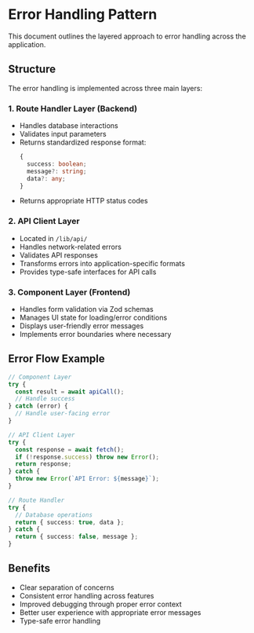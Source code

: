 # Error Handling Pattern

This document outlines the layered approach to error handling across the application.

## Structure

The error handling is implemented across three main layers:

### 1. Route Handler Layer (Backend)

- Handles database interactions
- Validates input parameters
- Returns standardized response format:
  ```typescript
  {
    success: boolean;
    message?: string;
    data?: any;
  }
  ```
- Returns appropriate HTTP status codes

### 2. API Client Layer

- Located in `/lib/api/`
- Handles network-related errors
- Validates API responses
- Transforms errors into application-specific formats
- Provides type-safe interfaces for API calls

### 3. Component Layer (Frontend)

- Handles form validation via Zod schemas
- Manages UI state for loading/error conditions
- Displays user-friendly error messages
- Implements error boundaries where necessary

## Error Flow Example

```typescript
// Component Layer
try {
  const result = await apiCall();
  // Handle success
} catch (error) {
  // Handle user-facing error
}

// API Client Layer
try {
  const response = await fetch();
  if (!response.success) throw new Error();
  return response;
} catch {
  throw new Error(`API Error: ${message}`);
}

// Route Handler
try {
  // Database operations
  return { success: true, data };
} catch {
  return { success: false, message };
}
```

## Benefits

- Clear separation of concerns
- Consistent error handling across features
- Improved debugging through proper error context
- Better user experience with appropriate error messages
- Type-safe error handling
